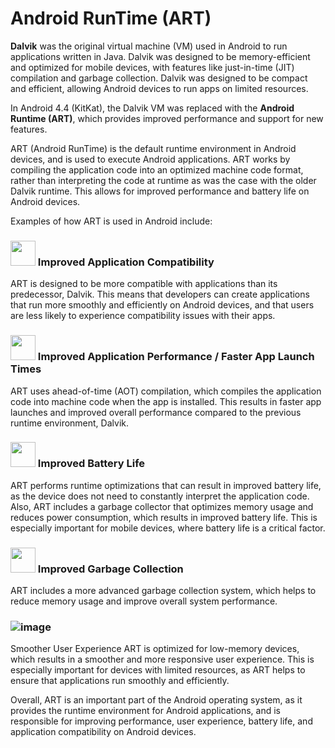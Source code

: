 # Android RunTime (ART)

__Dalvik__ was the original virtual machine (VM) used in Android to run applications written in Java. 
Dalvik was designed to be memory-efficient and optimized for mobile devices, with features like just-in-time (JIT) compilation and garbage collection. 
Dalvik was designed to be compact and efficient, allowing Android devices to run apps on limited resources.

In Android 4.4 (KitKat), the Dalvik VM was replaced with the __Android Runtime (ART)__, which provides improved performance and support for new features.

ART (Android RunTime) is the default runtime environment in Android devices, and is used to execute Android applications. ART works by compiling the application code into an optimized machine code format, rather than interpreting the code at runtime as was the case with the older Dalvik runtime. This allows for improved performance and battery life on Android devices.

Examples of how ART is used in Android include:

### <img src="https://user-images.githubusercontent.com/70295997/216800709-bde8dc15-0ea9-49ba-891f-872d2cafb502.png" width=40> Improved Application Compatibility
ART is designed to be more compatible with applications than its predecessor, Dalvik. This means that developers can create applications that run more smoothly and efficiently on Android devices, and that users are less likely to experience compatibility issues with their apps.

### <img src="https://user-images.githubusercontent.com/70295997/216800637-fc9323c3-18ac-4698-80a5-90c6a46cc67f.png" width=40> Improved Application Performance / Faster App Launch Times
ART uses ahead-of-time (AOT) compilation, which compiles the application code into machine code when the app is installed. This results in faster app launches and improved overall performance compared to the previous runtime environment, Dalvik.

### <img src="https://user-images.githubusercontent.com/70295997/216800759-4ccb0997-7ddd-4b7f-af54-9b2c788deed2.png" width=40> Improved Battery Life
ART performs runtime optimizations that can result in improved battery life, as the device does not need to constantly interpret the application code. Also, ART includes a garbage collector that optimizes memory usage and reduces power consumption, which results in improved battery life. This is especially important for mobile devices, where battery life is a critical factor.

### <img src="https://user-images.githubusercontent.com/70295997/216800844-fb4d7411-fdf1-4a13-be75-3040cb890151.png" width=40> Improved Garbage Collection
ART includes a more advanced garbage collection system, which helps to reduce memory usage and improve overall system performance.

### ![image](https://user-images.githubusercontent.com/70295997/216800890-ce4ff5fb-5a81-4c62-bb6a-a98b5b2a83e9.png)
Smoother User Experience
ART is optimized for low-memory devices, which results in a smoother and more responsive user experience. This is especially important for devices with limited resources, as ART helps to ensure that applications run smoothly and efficiently.

Overall, ART is an important part of the Android operating system, as it provides the runtime environment for Android applications, and is responsible for improving performance, user experience, battery life, and application compatibility on Android devices.
